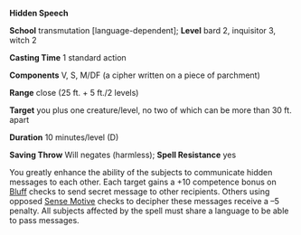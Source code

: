  **Hidden Speech**

**School** transmutation [language-dependent]; **Level** bard 2, inquisitor 3, witch 2

**Casting Time** 1 standard action

**Components** V, S, M/DF (a cipher written on a piece of parchment)

**Range** close (25 ft. + 5 ft./2 levels)

**Target** you plus one creature/level, no two of which can be more than 30 ft. apart

**Duration** 10 minutes/level (D)

**Saving Throw** Will negates (harmless); **Spell Resistance** yes

You greatly enhance the ability of the subjects to communicate hidden messages to each other. Each target gains a +10 competence bonus on [Bluff](../../skills/bluff.md#_bluff) checks to send secret message to other recipients. Others using opposed [Sense Motive](../../skills/senseMotive.md#_sense-motive) checks to decipher these messages receive a –5 penalty. All subjects affected by the spell must share a language to be able to pass messages.

